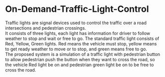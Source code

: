# On-Demand-Traffic-Light-Control

Traffic lights are signal devices used to control the traffic over a road intersections and 
pedestrian crossings.  
It consists of three lights, each light has information for driver to follow weather to stop and wait 
or free to go. 
The standard traffic light consists of Red, Yellow, Green lights. 
Red means the vehicle must stop, yellow means to get ready weather to move or to stop, and 
green means free to go.  
The proposed system is a simulation of a traffic light with pedestrian button to allow pedestrian 
push the button when they want to cross the road, so the vehicle Red light be on and pedestrian 
green light be on to be free to cross the road.
